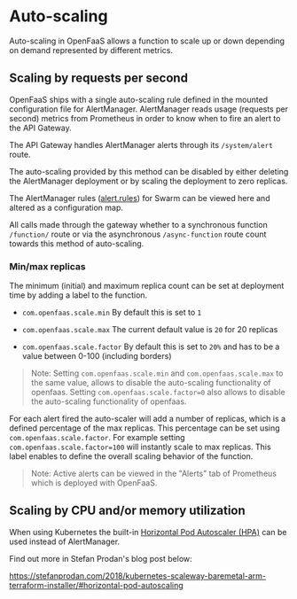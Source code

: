 # Auto-scaling

Auto-scaling in OpenFaaS allows a function to scale up or down depending on demand represented by different metrics.

## Scaling by requests per second

OpenFaaS ships with a single auto-scaling rule defined in the mounted configuration file for AlertManager. AlertManager reads usage (requests per second) metrics from Prometheus in order to know when to fire an alert to the API Gateway.

The API Gateway handles AlertManager alerts through its `/system/alert` route.

The auto-scaling provided by this method can be disabled by either deleting the AlertManager deployment or by scaling the deployment to zero replicas.

The AlertManager rules ([alert.rules](https://github.com/openfaas/faas/blob/master/prometheus/alert.rules.yml)) for Swarm can be viewed here and altered as a configuration map.

All calls made through the gateway whether to a synchronous function `/function/` route or via the asynchronous `/async-function` route count towards this method of auto-scaling.

### Min/max replicas

The minimum (initial) and maximum replica count can be set at deployment time by adding a label to the function.

* `com.openfaas.scale.min` By default this is set to `1`

* `com.openfaas.scale.max` The current default value is `20` for 20 replicas

* `com.openfaas.scale.factor` By default this is set to `20%` and has to be a value between 0-100 (including borders)

> Note: 
Setting `com.openfaas.scale.min` and `com.openfaas.scale.max` to the same value, allows to disable the auto-scaling functionality of openfaas. 
Setting `com.openfaas.scale.factor=0` also allows to disable the auto-scaling functionality of openfaas.


For each alert fired the auto-scaler will add a number of replicas, which is a defined percentage of the max replicas. This percentage can be set using `com.openfaas.scale.factor`. For example setting `com.openfaas.scale.factor=100` will instantly scale to max replicas. This label enables to define the overall scaling behavior of the function.

> Note: Active alerts can be viewed in the "Alerts" tab of Prometheus which is deployed with OpenFaaS.

## Scaling by CPU and/or memory utilization

When using Kubernetes the built-in [Horizontal Pod Autoscaler (HPA)](https://kubernetes.io/docs/tasks/run-application/horizontal-pod-autoscale/) can be used instead of AlertManager.

Find out more in Stefan Prodan's blog post below:

https://stefanprodan.com/2018/kubernetes-scaleway-baremetal-arm-terraform-installer/#horizontal-pod-autoscaling

